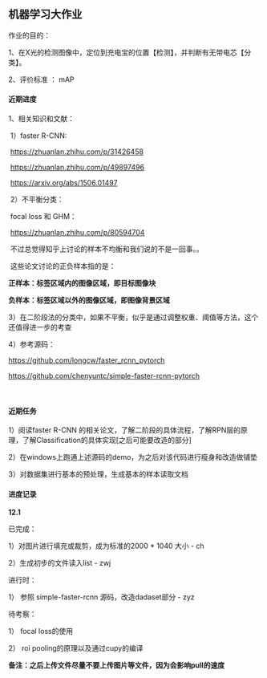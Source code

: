 ## 机器学习大作业

作业的目的：

1、在X光的检测图像中，定位到充电宝的位置【检测】，并判断有无带电芯【分类】。

2、评价标准 ： mAP

#### 近期进度

1、相关知识和文献：

​	1）faster R-CNN:

​		 https://zhuanlan.zhihu.com/p/31426458     

​		 https://zhuanlan.zhihu.com/p/49897496 

​		 https://arxiv.org/abs/1506.01497 		

​	2）不平衡分类：

​		 focal loss 和 GHM：

​			https://zhuanlan.zhihu.com/p/80594704 

​		不过总觉得知乎上讨论的样本不均衡和我们说的不是一回事。。

​		这些论文讨论的正负样本指的是：

**正样本：标签区域内的图像区域，即目标图像块**

**负样本：标签区域以外的图像区域，即图像背景区域**

3）在二阶段法的分类中，如果不平衡，似乎是通过调整权重、阈值等方法，这个还值得进一步的考查

4）参考源码：

 https://github.com/longcw/faster_rcnn_pytorch 

https://github.com/chenyuntc/simple-faster-rcnn-pytorch

​	

#### 近期任务

1）阅读faster R-CNN 的相关论文，了解二阶段的具体流程，了解RPN层的原理，了解Classification的具体实现[之后可能要改造的部分]

2）在windows上跑通上述源码的demo，为之后对该代码进行瘦身和改造做铺垫

3）对数据集进行基本的预处理，生成基本的样本读取文档



#### 进度记录

**12.1**

已完成：

1）对图片进行填充或裁剪，成为标准的2000 * 1040 大小 - ch

2）生成初步的文件读入list - zwj

进行时：

1） 参照 simple-faster-rcnn 源码，改造dadaset部分 - zyz

待考察：

1） focal loss的使用

2） roi pooling的原理以及通过cupy的编译



**备注：之后上传文件尽量不要上传图片等文件，因为会影响pull的速度**